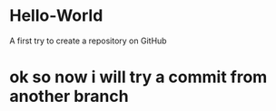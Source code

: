 # Hello-World
A first try to create a repository on GitHub
# ok so now i will try a commit from another branch
